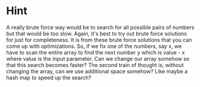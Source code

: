 # Hint

A really brute force way would be to search for all possible pairs of numbers but that would be too slow. Again, it's best to try out brute force solutions for just for completeness. It is from these brute force solutions that you can come up with optimizations.
So, if we fix one of the numbers, say x, we have to scan the entire array to find the next number y which is value - x where value is the input parameter. Can we change our array somehow so that this search becomes faster?
The second train of thought is, without changing the array, can we use additional space somehow? Like maybe a hash map to speed up the search?
